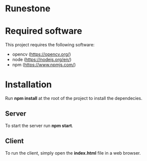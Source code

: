 # Runestone

# Required software
This project requires the following software:
* opencv (https://opencv.org/)
* node (https://nodejs.org/en/)
* npm (https://www.npmjs.com/)

# Installation 

Run **npm install** at the root of the project to install the dependecies.

## Server  
To start the server run **npm start**.

## Client 
To run the client, simply open the **index.html** file in a web browser. 
